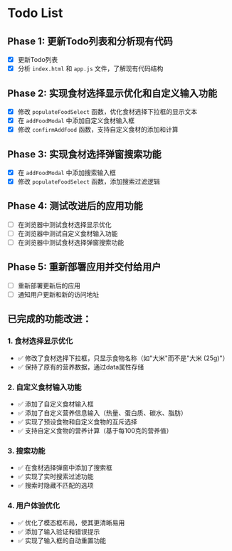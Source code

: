 # Todo List

## Phase 1: 更新Todo列表和分析现有代码
- [x] 更新Todo列表
- [x] 分析 `index.html` 和 `app.js` 文件，了解现有代码结构

## Phase 2: 实现食材选择显示优化和自定义输入功能
- [x] 修改 `populateFoodSelect` 函数，优化食材选择下拉框的显示文本
- [x] 在 `addFoodModal` 中添加自定义食材输入框
- [x] 修改 `confirmAddFood` 函数，支持自定义食材的添加和计算

## Phase 3: 实现食材选择弹窗搜索功能
- [x] 在 `addFoodModal` 中添加搜索输入框
- [x] 修改 `populateFoodSelect` 函数，添加搜索过滤逻辑

## Phase 4: 测试改进后的应用功能
- [ ] 在浏览器中测试食材选择显示优化
- [ ] 在浏览器中测试自定义食材输入功能
- [ ] 在浏览器中测试食材选择弹窗搜索功能

## Phase 5: 重新部署应用并交付给用户
- [ ] 重新部署更新后的应用
- [ ] 通知用户更新和新的访问地址

## 已完成的功能改进：

### 1. 食材选择显示优化
- ✅ 修改了食材选择下拉框，只显示食物名称（如"大米"而不是"大米 (25g)"）
- ✅ 保持了原有的营养数据，通过data属性存储

### 2. 自定义食材输入功能
- ✅ 添加了自定义食材输入框
- ✅ 添加了自定义营养信息输入（热量、蛋白质、碳水、脂肪）
- ✅ 实现了预设食物和自定义食物的互斥选择
- ✅ 支持自定义食物的营养计算（基于每100克的营养值）

### 3. 搜索功能
- ✅ 在食材选择弹窗中添加了搜索框
- ✅ 实现了实时搜索过滤功能
- ✅ 搜索时隐藏不匹配的选项

### 4. 用户体验优化
- ✅ 优化了模态框布局，使其更清晰易用
- ✅ 添加了输入验证和错误提示
- ✅ 实现了输入框的自动重置功能

